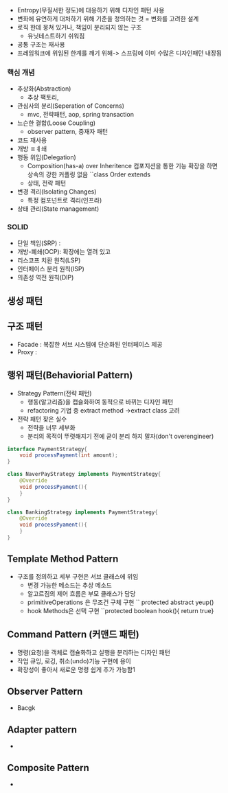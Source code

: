 - Entropy(무질서한 정도)에 대응하기 위해 디자인 패턴 사용
- 변화에 유연하게 대처하기 위해 기준을 정의하는 것 = 변화를 고려한 설계
- 로직 한데 뭉쳐 있거나, 책임이 분리되지 않는 구조
	- 유닛테스트하기 쉬워짐
- 공통 구조는 재사용
- 프레임워크에 위임된 한계를 깨기 위해-> 스프링에 이미 수많은 디자인패턴 내장됨

### 핵심 개념
- 추상화(Abstraction)
	- 추상 팩토리,
- 관심사의 분리(Seperation of Concerns)
	- mvc, 전략패턴, aop, spring transaction
- 느슨한 결합(Loose Coupling)
	- observer pattern, 중재자 패턴
- 코드 재사용
- 개방 ㅍㅖ쇄
- 행동 위임(Delegation)
	- Composition(has-a) over Inheritence 컴포지션을 통한 기능 확장을 하면 상속의 강한 커플링 없음 ``class Order extends
	- 상태, 전략 패턴
- 변경 격리(Isolating Changes)
	- 특정 컴포넌트로 격리(인프라)
- 상태 관리(State management)


### SOLID
- 단일 책임(SRP) : 
- 개방-폐쇄(OCP): 확장에는 열려 있고
- 리스코프 치환 원칙(LSP)
- 인터페이스 분리 원칙(ISP)
- 의존성 역전 원칙(DIP)

## 생성 패턴


## 구조 패턴
- Facade : 복잡한 서브 시스템에 단순화된 인터페이스 제공
- Proxy : 

## 행위 패턴(Behaviorial Pattern)
- Strategy Pattern(전략 패턴)
	- 행동(알고리즘)을 캡슐화하여 동적으로 바뀌는 디자인 패턴
	- refactoring 기법 중 extract method ->extract class 고려 
- 전략 패턴 잦은 실수
	- 전략을 너무 세부화
	- 분리의 목적이 뚜렷해지기 전에 굳이 분리 하지 말자(don't overengineer)
``` java
interface PaymentStrategy{
	void processPayment(int amount);
}

class NaverPayStrategy implements PaymentStrategy{
	@Override
	void processPyament(){
	}
}

class BankingStrategy implements PaymentStrategy{
	@Override
	void processPyament(){
	}
}
```

## Template Method Pattern
- 구조를 정의하고 세부 구현은 서브 클래스에 위임
	- 변경 가능한 메소드는  추상 메소드
	- 알고르짐의 제어 흐름은 부모 클래스가 담당
	- primitiveOperations 은 무조건 구체 구현 `` protected abstract yeup()
	- hook Methods은 선택 구현 ``protected boolean hook(){ return true}

## Command Pattern (커맨드 패턴)
- 명령(요청)을 객체로 캡슐화하고 실행을 분리하는 디자인 패턴
- 작업 큐잉, 로깅, 취소(undo)기능 구현에 용이
- 확장성이 좋아서 새로운 명령 쉽게 추가 가능함1
## Observer Pattern
- Bacgk
## Adapter pattern
- 
## Composite Pattern
- 